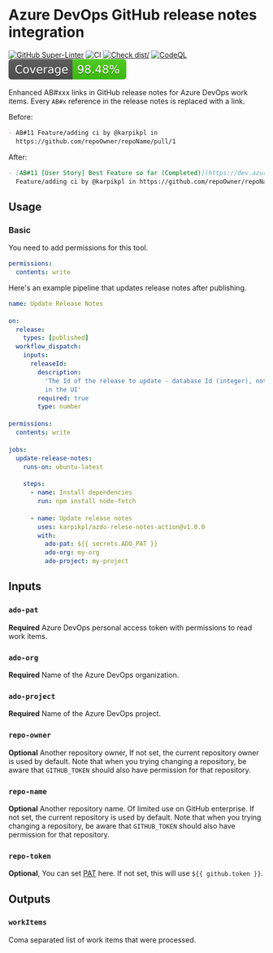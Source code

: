 # Azure DevOps GitHub release notes integration

[![GitHub Super-Linter](https://github.com/karpikpl/azdo-relese-notes-action/actions/workflows/linter.yml/badge.svg)](https://github.com/super-linter/super-linter)
![CI](https://github.com/karpikpl/azdo-relese-notes-action/actions/workflows/ci.yml/badge.svg)
[![Check dist/](https://github.com/karpikpl/azdo-relese-notes-action/actions/workflows/check-dist.yml/badge.svg)](https://github.com/karpikpl/azdo-relese-notes-action/actions/workflows/check-dist.yml)
[![CodeQL](https://github.com/karpikpl/azdo-relese-notes-action/actions/workflows/codeql-analysis.yml/badge.svg)](https://github.com/karpikpl/azdo-relese-notes-action/actions/workflows/codeql-analysis.yml)
[![Coverage](./badges/coverage.svg)](./badges/coverage.svg)

Enhanced AB#xxx links in GitHub release notes for Azure DevOps work items. Every
`AB#x` reference in the release notes is replaced with a link.

Before:

```md
- AB#11 Feature/adding ci by @karpikpl in
  https://github.com/repoOwner/repoName/pull/1
```

After:

```md
- [AB#11 [User Story] Best Feature so far (Completed)](https://dev.azure.com/adoOrg/adoProject/_workitems/edit/11)
  Feature/adding ci by @karpikpl in https://github.com/repoOwner/repoName/pull/1
```

## Usage

### Basic

You need to add permissions for this tool.

```yaml
permissions:
  contents: write
```

Here's an example pipeline that updates release notes after publishing.

```yaml
name: Update Release Notes

on:
  release:
    types: [published]
  workflow_dispatch:
    inputs:
      releaseId:
        description:
          'The Id of the release to update - database Id (integer), not visible
          in the UI'
        required: true
        type: number

permissions:
  contents: write

jobs:
  update-release-notes:
    runs-on: ubuntu-latest

    steps:
      - name: Install dependencies
        run: npm install node-fetch

      - name: Update release notes
        uses: karpikpl/azdo-relese-notes-action@v1.0.0
        with:
          ado-pat: ${{ secrets.ADO_PAT }}
          ado-org: my-org
          ado-project: my-project
```

## Inputs

### `ado-pat`

**Required** Azure DevOps personal access token with permissions to read work
items.

### `ado-org`

**Required** Name of the Azure DevOps organization.

### `ado-project`

**Required** Name of the Azure DevOps project.

### `repo-owner`

**Optional** Another repository owner, If not set, the current repository owner
is used by default. Note that when you trying changing a repository, be aware
that `GITHUB_TOKEN` should also have permission for that repository.

### `repo-name`

**Optional** Another repository name. Of limited use on GitHub enterprise. If
not set, the current repository is used by default. Note that when you trying
changing a repository, be aware that `GITHUB_TOKEN` should also have permission
for that repository.

### `repo-token`

**Optional**, You can set
[PAT](https://docs.github.com/en/github/authenticating-to-github/creating-a-personal-access-token)
here. If not set, this will use `${{ github.token }}`.

## Outputs

### `workItems`

Coma separated list of work items that were processed.
